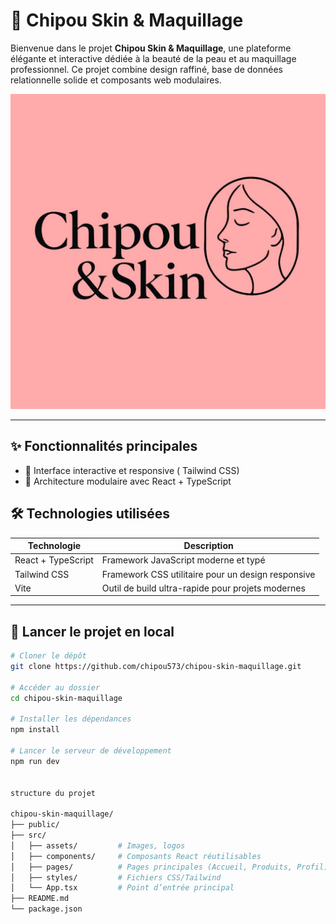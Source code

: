 
# 💄 Chipou Skin & Maquillage

Bienvenue dans le projet **Chipou Skin & Maquillage**, une plateforme élégante et interactive dédiée à la beauté de la peau et au maquillage professionnel. Ce projet combine design raffiné, base de données relationnelle solide et composants web modulaires.

![Logo Chipou](./src/assets/logo.png) <!-- Remplace par le bon chemin si nécessaire -->

---

## ✨ Fonctionnalités principales

- 🎨 Interface interactive et responsive ( Tailwind CSS)
- 🧱 Architecture modulaire avec React + TypeScript

## 🛠️ Technologies utilisées

| Technologie       | Description                                      |
|-------------------|--------------------------------------------------|
| React + TypeScript | Framework JavaScript moderne et typé            |
| Tailwind CSS       | Framework CSS utilitaire pour un design responsive |
| Vite               | Outil de build ultra-rapide pour projets modernes |

---

## 🚀 Lancer le projet en local

```bash
# Cloner le dépôt
git clone https://github.com/chipou573/chipou-skin-maquillage.git

# Accéder au dossier
cd chipou-skin-maquillage

# Installer les dépendances
npm install

# Lancer le serveur de développement
npm run dev


structure du projet

chipou-skin-maquillage/
├── public/
├── src/
│   ├── assets/         # Images, logos
│   ├── components/     # Composants React réutilisables
│   ├── pages/          # Pages principales (Accueil, Produits, Profil)
│   ├── styles/         # Fichiers CSS/Tailwind
│   └── App.tsx         # Point d’entrée principal
├── README.md
└── package.json
